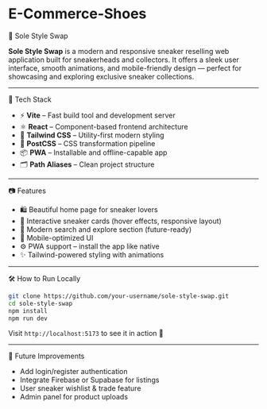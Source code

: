 # E-Commerce-Shoes

🧢 Sole Style Swap

**Sole Style Swap** is a modern and responsive sneaker reselling web application built for sneakerheads and collectors. It offers a sleek user interface, smooth animations, and mobile-friendly design — perfect for showcasing and exploring exclusive sneaker collections.

---

🚀 Tech Stack

* ⚡ **Vite** – Fast build tool and development server
* ⚛️ **React** – Component-based frontend architecture
* 🎨 **Tailwind CSS** – Utility-first modern styling
* 🔧 **PostCSS** – CSS transformation pipeline
* 📦 **PWA** – Installable and offline-capable app
* 🗂️ **Path Aliases** – Clean project structure

---

📷 Features

* 🛍️ Beautiful home page for sneaker lovers
* 👟 Interactive sneaker cards (hover effects, responsive layout)
* 🔎 Modern search and explore section (future-ready)
* 📱 Mobile-optimized UI
* ⚙️ PWA support – install the app like native
* ✨ Tailwind-powered styling with animations

---

 🛠️ How to Run Locally

```bash
git clone https://github.com/your-username/sole-style-swap.git
cd sole-style-swap
npm install
npm run dev
```

Visit `http://localhost:5173` to see it in action 🚀

---

📌 Future Improvements

* Add login/register authentication
* Integrate Firebase or Supabase for listings
* User sneaker wishlist & trade feature
* Admin panel for product uploads


